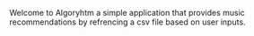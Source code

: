 Welcome to Algoryhtm a simple application that provides music recommendations by refrencing a csv file based on user inputs. 